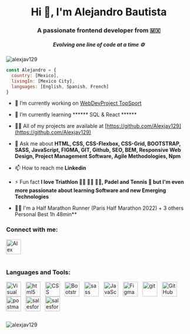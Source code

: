 <h1 align="center">Hi 👋, I'm Alejandro Bautista</h1>
<h3 align="center">A passionate frontend developer from 🇲🇽</h3>
<h5 align="center">Evolving one line of code at a time ⚙️</h5>


<p align="left"> <img src="https://komarev.com/ghpvc/?username=alexjav129&label=Profile%20views&color=0e75b6&style=flat" alt="alexjav129" /> </p>

```js
const Alejandro = {
  country: [Mexico],
  livingIn: [Mexico City],
  languages: [English, Spanish, French]
}
```

- 🔭 I’m currently working on [WebDevProject TopSport](https://github.com/Alexjav129/ProyectoWebDev-git)

- 🌱 I’m currently learning ****** SQL & React ******

- 👨‍💻 All of my projects are available at [https://github.com/Alexjav129](https://github.com/Alexjav129)

- 💬 Ask me about **HTML, CSS, CSS-Flexbox, CSS-Grid, BOOTSTRAP, SASS, JavaScript, FIGMA, GIT, Github, SEO, BEM, Responsive Web Design, Project Management Software, Agile Methodologies, Npm**

- 📫 How to reach me **Linkedin**

- ⚡ Fun fact **I love Triathlon 🏃‍♂️ 🚴‍♂️ 🏊‍♂️, Padel and Tennis 🎾 but I'm even more passionate about learning Software and new Emerging Technologies**
  
- 🏃‍♂️ I'm a Half Marathon Runner (Paris Half Marathon 2022) + 3 others Personal Best 1h 48min**


<h3 align="left">Connect with me:</h3>
<p align="left">
  
<a href="https://linkedin.com/in/alejandro-j-bautista" target="blank"> <img align="center" alt="Alex Linkedin" width="40px" src="https://cdn.jsdelivr.net/gh/devicons/devicon/icons/linkedin/linkedin-original.svg"  /></a>

</p>

#

<h3 align="left">Languages and Tools:</h3>
<p align="left"> 
  

<img align="left" alt="Visual Studio Code" width="40px" src="https://cdn.jsdelivr.net/gh/devicons/devicon/icons/vscode/vscode-original.svg" style="padding-right:10px;" />

<img align="left" alt="html5" width="40px" src="https://cdn.jsdelivr.net/gh/devicons/devicon/icons/html5/html5-original.svg"  style="padding-right:10px;" />

<img align="left" alt="CSS" width="40px" src="https://cdn.jsdelivr.net/gh/devicons/devicon/icons/css3/css3-original.svg"  style="padding-right:10px;" />

<img align="left" alt="Bootstrap" width="40px" src="https://cdn.jsdelivr.net/gh/devicons/devicon/icons/bootstrap/bootstrap-original.svg" style="padding-right:10px;" />

<img align="left" alt="sass" width="40px" src="https://cdn.jsdelivr.net/gh/devicons/devicon/icons/sass/sass-original.svg" style="padding-right:10px;"/>

<img align="left" alt="JavaScript" width="40px" src="https://cdn.jsdelivr.net/gh/devicons/devicon/icons/javascript/javascript-original.svg" style="padding-right:10px;"/>

<img align="left" alt="Figma" width="40px" src="https://cdn.jsdelivr.net/gh/devicons/devicon/icons/figma/figma-original.svg" style="padding-right:10px;"/>

<img align="left" alt="git" width="40px" src="https://cdn.jsdelivr.net/gh/devicons/devicon/icons/git/git-original.svg" style="padding-right:10px;" />

<img align="left" alt="GitHub" width="40px" src="https://user-images.githubusercontent.com/3369400/139447912-e0f43f33-6d9f-45f8-be46-2df5bbc91289.png" style="padding-right:10px;" />

<img align="left" alt="postman" width="40px" src="https://www.vectorlogo.zone/logos/getpostman/getpostman-icon.svg" style="padding-right:10px;"/>

<img align="left" alt="salesforce" width="40px" src="https://cdn.jsdelivr.net/gh/devicons/devicon/icons/salesforce/salesforce-original.svg" style="padding-right:10px;" />

<img align="left" alt="salesforce" width="40px" src="https://cdn.jsdelivr.net/gh/devicons/devicon/icons/npm/npm-original-wordmark.svg" style="padding-right:10px;" />


</p>

<br />
<br />
<br />
<br />

#

<p>
  <img align="left" src="https://github-readme-stats.vercel.app/api/top-langs?username=alexjav129&show_icons=true&locale=en&layout=compact" alt="alexjav129" />
</p>
